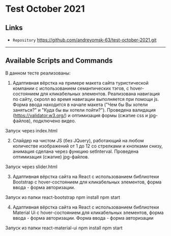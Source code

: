 #  Test October 2021

##  Links
- `Repository` https://github.com/andreyomsk-63/test-october-2021.git

---

##  Available Scripts and Commands

В данном тесте реализованы:

1. Адаптивная вёрстка на примере макета сайта туристической компании с 
использованием семантических тэгов, с hover-состоянием для кликабельных элементов.
Реализована навигация по сайту, скролл во время навигации выполняется при помощи js.
Форма ввода находится в начале макета ("Чем бы Вы хотели заняться?" и "Куда бы вы 
хотели пойти?"). 
Проведена валидация (https://validator.w3.org/) и оптимизация формы (сжатие css 
и jpg-файлов), подключено видео. 

Запуск через index.html


2. Слайдер на чистом  JS (без JQuery), работающий на любом количестве 
изображений от 1 до 12 со стрелками и кнопками снизу, анимация сделана через функцию
setInterval. Проведена оптимизация (сжатие) jpg-файлов.

Запуск через slider.html


3. Адаптивная вёрстка сайта на React с использованием библиотеки Bootstrap
с hover-состоянием для кликабельных элементов, форма ввода - форма авторизации.

Запуск из папки react-bootstrap
npm install
npm start


4. Адаптивная вёрстка сайта на React с использованием библиотеки Material Ui
с hover-состоянием для кликабельных элементов, форма ввода - форма авторизации.
Форма ввода - форма авторизации

Запуск из папки react-material-ui
npm install
npm start




















